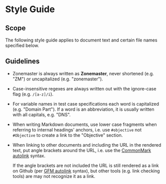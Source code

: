 # Style Guide

## Scope

The following style guide applies to document text and certain file names
specified below.

## Guidelines

* Zonemaster is always written as **Zonemaster**, never shortened (e.g. "ZM") or
  uncapitalized (e.g. "zonemaster").
* Case-insensitive regexes are always written out with the ignore-case flag
  (e.g. `/[a-z]/i`).
* For variable names in test case specifications each word is capitalized (e.g.
  "Domain Part"). If a word is an abbreviation, it is usually written with all
  capitals, e.g. "DNS".
* When writing Markdown documents, use lower case fragments when referring to
  internal headings' anchors, i.e. use `#objective` not `#Objective` to create
  a link to the "Objective" section.
* When linking to other documents and including the URL in the rendered text,
  put angle brackets around the URL, i.e. use the [CommonMark autolink] syntax.

  If the angle brackets are not included the URL is still rendered as a link on
  Github (per [GFM autolink] syntax), but other tools (e.g. link checking tools)
  are may not recognize it as a link.

[CommonMark autolink]: https://spec.commonmark.org/0.30/#autolinks
[GFM autolink]: https://github.github.com/gfm/#autolinks-extension-
